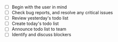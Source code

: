 - [ ] Begin with the user in mind
- [ ] Check bug reports, and resolve any critical issues
- [ ] Review yesterday's todo list
- [ ] Create today's todo list
- [ ] Announce todo list to team
- [ ] Identify and discuss blockers